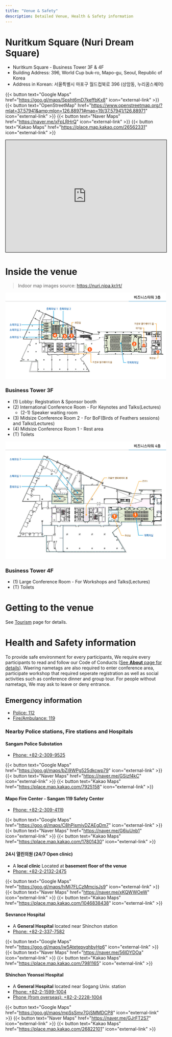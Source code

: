 ```yaml
---
title: "Venue & Safety"
description: Detailed Venue, Health & Safety information
---
```


# Nuritkum Square (Nuri Dream Square)

- Nuritkum Square - Business Tower 3F & 4F
- Building Address: 396, World Cup buk-ro, Mapo-gu, Seoul, Republic of Korea
- Address in Korean: 서울특별시 마포구 월드컵북로 396 (상암동, 누리꿈스퀘어)

{{< button text="Google Maps" href="https://goo.gl/maps/Spsht6mD7keffbKx8" icon="external-link" >}}
{{< button text="OpenStreetMap" href="https://www.openstreetmap.org/?mlat=37.57941&amp;mlon=126.88971#map=19/37.57941/126.88971" icon="external-link" >}}
{{< button text="Naver Maps" href="https://naver.me/xFpLRHrQ" icon="external-link" >}}
{{< button text="Kakao Maps" href="https://place.map.kakao.com/26562331" icon="external-link" >}}

<iframe width="100%" height="350" frameborder="0" scrolling="no" marginheight="0" marginwidth="0" src="https://www.openstreetmap.org/export/embed.html?bbox=126.88793778419496%2C37.57848146226235%2C126.89147830009462%2C37.58033930167637&amp;layer=mapnik&amp;marker=37.57941038776403%2C126.88970804214478" style="border: 1px solid black"></iframe>

# Inside the venue
> Indoor map images source: https://nuri.nipa.kr/rt/

![Business Tower 3F Map](./business_tower_3f.png)
### Business Tower 3F
- (1) Lobby: Registration & Sponsor booth
- (2) International Conference Room - For Keynotes and Talks(Lectures)
  - (2-1) Speaker waiting room
- (3) Midsize Conference Room 2 - For BoF(Birds of Feathers sessions) and Talks(Lectures)  
- (4) Midsize Conference Room 1 - Rest area
- (T) Toilets

![Business Tower 4F Map](./business_tower_4f.png)
### Business Tower 4F
- (1) Large Conference Room - For Workshops and Talks(Lectures)
- (T) Toilets

# Getting to the venue
See [Tourism](../tourism/) page for details.

# Health and Safety information

To provide safe environment for every participants, We require every participants to read and follow our Code of Conducts ([See **About** page for details](../../about/)). Waering nametags are also required to enter conference area, participate workshop that required seperate registration as well as social activities such as conference dinner and group tour. For people without nametags, We may ask to leave or deny entrance.

## Emergency information

- [Police: 112](tel:112)
- [Fire/Ambulance: 119](tel:119)

### Nearby Police stations, Fire stations and Hospitals

#### Sangam Police Substation

- [Phone: +82-2-309-9525](tel:+82-2-309-9525)

{{< button text="Google Maps" href="https://goo.gl/maps/bZi9WPg525dkcwp79" icon="external-link" >}}
{{< button text="Naver Maps" href="https://naver.me/GSizf4kC" icon="external-link" >}}
{{< button text="Kakao Maps" href="https://place.map.kakao.com/7925158" icon="external-link" >}}

#### Mapo Fire Center - Sangam 119 Safety Center

- [Phone: +82-2-309-4119](tel:+82-2-309-4119)

{{< button text="Google Maps" href="https://goo.gl/maps/C8hPismiyDZAEgDm7" icon="external-link" >}}
{{< button text="Naver Maps" href="https://naver.me/G6iuUnb1" icon="external-link" >}}
{{< button text="Kakao Maps" href="https://place.map.kakao.com/17801430" icon="external-link" >}}

#### 24시 열린의원 (24/7 Open clinic)
- A **local clinic** Located at **basement floor of the venue**
- [Phone: +82-2-2132-2475](tel:+82-2-2132-2475)

{{< button text="Google Maps" href="https://goo.gl/maps/hjMj7FLCzMmcisJs9" icon="external-link" >}}
{{< button text="Naver Maps" href="https://naver.me/xKQWWOeW" icon="external-link" >}}
{{< button text="Kakao Maps" href="https://place.map.kakao.com/1046838438" icon="external-link" >}}

#### Sevrance Hospital
- A **General Hospital** located near Shinchon station
- [Phone: +82-2-337-7582](tel:+82-2-337-7582)

{{< button text="Google Maps" href="https://goo.gl/maps/iw5AtetepvqhbyHp6" icon="external-link" >}}
{{< button text="Naver Maps" href="https://naver.me/56IDYDOa" icon="external-link" >}}
{{< button text="Kakao Maps" href="https://place.map.kakao.com/7981165" icon="external-link" >}}

#### Shinchon Yeonsei Hospital
- A **General Hospital** located near Sogang Univ. station
- [Phone: +82-2-1599-1004](tel:+82-2-1599-1004)
- [Phone (from overseas): +82-2-2228-1004](tel:+82-2-2228-1004)

{{< button text="Google Maps" href="https://goo.gl/maps/mpSsSmv7GjSMMDCP8" icon="external-link" >}}
{{< button text="Naver Maps" href="https://naver.me/GJrFT2S7" icon="external-link" >}}
{{< button text="Kakao Maps" href="https://place.map.kakao.com/26822101" icon="external-link" >}}